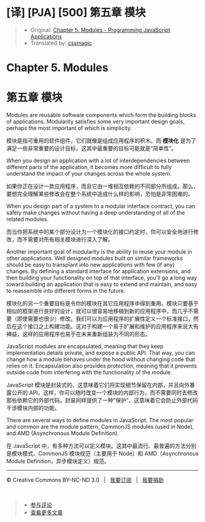 # [译] [PJA] [500] 第五章 模块

> * Original: [Chapter 5. Modules - Programming JavaScript Applications](http://chimera.labs.oreilly.com/books/1234000000262/ch05.html)
> * Translated by: [cssmagic](https://github.com/cssmagic)

# Chapter 5. Modules

# 第五章 模块

Modules are reusable software components which form the building blocks of applications. Modularity satisfies some very important design goals, perhaps the most important of which is simplicity.

模块是指可重用的软件组件，它们就像是组成应用程序的积木。而 **模块化** 是为了满足一些非常重要的设计目标，这其中最重要的目标可能就是“简单性”。

When you design an application with a lot of interdependencies between different parts of the application, it becomes more difficult to fully understand the impact of your changes across the whole system.

如果你正在设计一款应用程序，而且它由一堆相互依赖的不同部分所组成，那么，要想完全理解某些修改会在整个系统中造成什么样的影响，恐怕是非常困难的。

When you design part of a system to a modular interface contract, you can safely make changes without having a deep understanding of all of the related modules.

而当你把系统中的某个部分设计为一个模块化的接口约定时，你可以安全地进行修改，而不需要对所有相关模块进行深入了解。

Another important goal of modularity is the ability to reuse your module in other applications. Well designed modules built on similar frameworks should be easy to transplant into new applications with few (if any) changes. By defining a standard interface for application extensions, and then building your functionality on top of that interface, you'll go a long way toward building an application that is easy to extend and maintain, and easy to reassemble into different forms in the future.

模块化的另一个重要目标是令你的模块在其它应用程序中得到重用。模块只要基于相似的框架进行良好的设计，就可以很容易地移植到新的应用程序中，而几乎不需要（即使需要也很少）修改。我们可以为应用程序的扩展性定义一个标准接口，然后在这个接口之上构建功能。这对于构建一个易于扩展和维护的应用程序来说大有裨益，这样的应用程序也易于在未来重新组装为不同的形态。

JavaScript modules are encapsulated, meaning that they keep implementation details private, and expose a public API. That way, you can change how a module behaves under the hood without changing code that relies on it. Encapsulation also provides _protection_, meaning that it prevents outside code from interfering with the functionality of the module.

JavaScript 模块是封装式的，这意味着它们将实现细节保留在内部，并且向外暴露公开的 API。这样，你可以随时改变一个模块的内部行为，而不需要同时去修改那些依赖它的外部代码。封装同样提供了一种“保护”，这意味着它会防止外部代码干涉模块内部的功能。

There are several ways to define modules in JavaScript. The most popular and common are the module pattern, CommonJS modules (used in Node), and AMD (Asynchronous Module Definition).

在 JavaScript 中，有多种方法可以定义模块。这其中最流行、最普遍的方法分别是模块模式、CommonJS 模块规范（主要用于 Node）和 AMD（Asynchronous Module Definition，异步模块定义）规范。

***

&copy; Creative Commons BY-NC-ND 3.0 &nbsp; | &nbsp; [我要订阅](http://www.cssmagic.net/blog/subscribe) &nbsp; | &nbsp; [我要捐助](http://www.cssmagic.net/blog/donate)

&nbsp;
> * [参与评论](https://github.com/cssmagic/blog/issues/30)
> * [查看更多文章](https://github.com/cssmagic/blog/issues?state=open)
